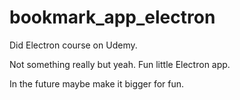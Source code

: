 # bookmark_app_electron
Did Electron course on Udemy.

Not something really but yeah. Fun little Electron app.

In the future maybe make it bigger for fun.
